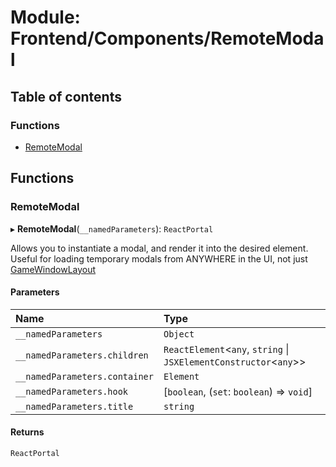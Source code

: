 # Module: Frontend/Components/RemoteModal

## Table of contents

### Functions

- [RemoteModal](Frontend_Components_RemoteModal.md#remotemodal)

## Functions

### RemoteModal

▸ **RemoteModal**(`__namedParameters`): `ReactPortal`

Allows you to instantiate a modal, and render it into the desired element.
Useful for loading temporary modals from ANYWHERE in the UI, not just
[GameWindowLayout](Frontend_Views_GameWindowLayout.md#gamewindowlayout)

#### Parameters

| Name                          | Type                                                                |
| :---------------------------- | :------------------------------------------------------------------ |
| `__namedParameters`           | `Object`                                                            |
| `__namedParameters.children`  | `ReactElement`<`any`, `string` \| `JSXElementConstructor`<`any`\>\> |
| `__namedParameters.container` | `Element`                                                           |
| `__namedParameters.hook`      | [`boolean`, (`set`: `boolean`) => `void`]                           |
| `__namedParameters.title`     | `string`                                                            |

#### Returns

`ReactPortal`
